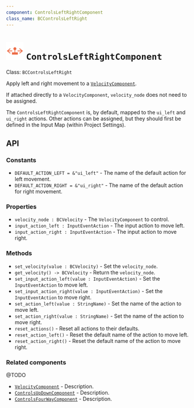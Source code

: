 ```yaml
---
component: ControlsLeftRightComponent
class_name: BCControlsLeftRight
---
```


# <img src="../addons/bc-components/movement/controls_left_right.svg" width="48" height="48"> `ControlsLeftRightComponent`

Class: `BCControlsLeftRight`

Apply left and right movement to a [`VelocityComponent`](velocity.md).

If attached directly to a `VelocityComponent`, `velocity_node` does not need to be assigned.

The `ControlsLeftRightComponent` is, by default, mapped to the `ui_left` and `ui_right` actions.  Other actions can be assigned, but they should first be defined in the Input Map (within Project Settings).

## API

### Constants

- `DEFAULT_ACTION_LEFT = &"ui_left"` - The name of the default action for left movement.
- `DEFAULT_ACTION_RIGHT = &"ui_right"` - The name of the default action for right movement.

### Properties

- `velocity_node : BCVelocity` - The `VelocityComponent` to control.
- `input_action_left : InputEventAction` - The input action to move left.
- `input_action_right : InputEventAction` - The input action to move right.

### Methods

- `set_velocity(value : BCVelocity)` - Set the `velocity_node`.
- `get_velocity() -> BCVelocity` - Return the `velocity_node`.
- `set_input_action_left(value : InputEventAction)` - Set the `InputEventAction` to move left.
- `set_input_action_right(value : InputEventAction)` - Set the `InputEventAction` to move right.
- `set_action_left(value : StringName)` - Set the name of the action to move left.
- `set_action_right(value : StringName)` - Set the name of the action to move right.
- `reset_actions()` - Reset all actions to their defaults.
- `reset_action_left()` - Reset the default name of the action to move left.
- `reset_action_right()` - Reset the default name of the action to move right.

### Related components

@TODO

- [`VelocityComponent`](velocity.md) - Description.
- [`ControlsUpDownComponent`](controls_up_down.md) - Description.
- [`ControlsFourWayComponent`](controls_four_way.md) - Description.

